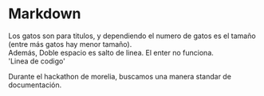 # Markdown  
Los gatos son para titulos, y dependiendo el numero de gatos es el tamaño (entre más gatos hay menor tamaño).  
Además, Doble espacio es salto de linea. El enter no funciona.  
'Linea de codigo'  
  
Durante el hackathon de morelia, buscamos una manera standar de documentación.
